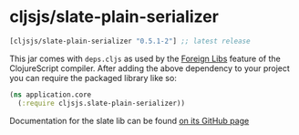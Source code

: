 # cljsjs/slate-plain-serializer

[](dependency)
```clojure
[cljsjs/slate-plain-serializer "0.5.1-2"] ;; latest release
```
[](/dependency)

This jar comes with `deps.cljs` as used by the [Foreign Libs][flibs] feature
of the ClojureScript compiler. After adding the above dependency to your project
you can require the packaged library like so:

```clojure
(ns application.core
  (:require cljsjs.slate-plain-serializer))
```

Documentation for the slate lib can be found [on its GitHub page](https://github.com/ianstormtaylor/slate)

[flibs]: https://clojurescript.org/reference/packaging-foreign-deps
